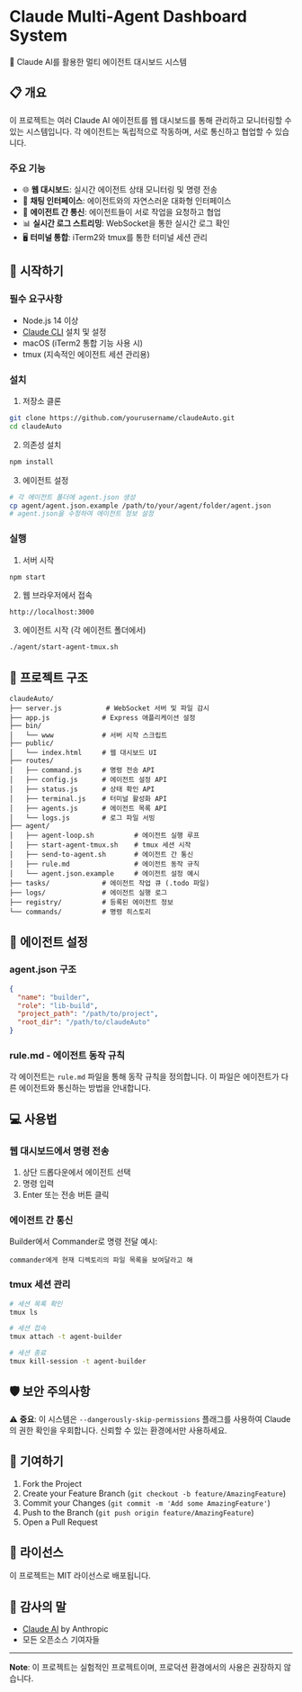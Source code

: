 # Claude Multi-Agent Dashboard System

🤖 Claude AI를 활용한 멀티 에이전트 대시보드 시스템

## 📋 개요

이 프로젝트는 여러 Claude AI 에이전트를 웹 대시보드를 통해 관리하고 모니터링할 수 있는 시스템입니다. 각 에이전트는 독립적으로 작동하며, 서로 통신하고 협업할 수 있습니다.

### 주요 기능

- 🌐 **웹 대시보드**: 실시간 에이전트 상태 모니터링 및 명령 전송
- 💬 **채팅 인터페이스**: 에이전트와의 자연스러운 대화형 인터페이스
- 🔄 **에이전트 간 통신**: 에이전트들이 서로 작업을 요청하고 협업
- 📊 **실시간 로그 스트리밍**: WebSocket을 통한 실시간 로그 확인
- 🖥️ **터미널 통합**: iTerm2와 tmux를 통한 터미널 세션 관리

## 🚀 시작하기

### 필수 요구사항

- Node.js 14 이상
- [Claude CLI](https://claude.ai/code) 설치 및 설정
- macOS (iTerm2 통합 기능 사용 시)
- tmux (지속적인 에이전트 세션 관리용)

### 설치

1. 저장소 클론
```bash
git clone https://github.com/yourusername/claudeAuto.git
cd claudeAuto
```

2. 의존성 설치
```bash
npm install
```

3. 에이전트 설정
```bash
# 각 에이전트 폴더에 agent.json 생성
cp agent/agent.json.example /path/to/your/agent/folder/agent.json
# agent.json을 수정하여 에이전트 정보 설정
```

### 실행

1. 서버 시작
```bash
npm start
```

2. 웹 브라우저에서 접속
```
http://localhost:3000
```

3. 에이전트 시작 (각 에이전트 폴더에서)
```bash
./agent/start-agent-tmux.sh
```

## 📁 프로젝트 구조

```
claudeAuto/
├── server.js           # WebSocket 서버 및 파일 감시
├── app.js             # Express 애플리케이션 설정
├── bin/
│   └── www            # 서버 시작 스크립트
├── public/
│   └── index.html     # 웹 대시보드 UI
├── routes/
│   ├── command.js     # 명령 전송 API
│   ├── config.js      # 에이전트 설정 API
│   ├── status.js      # 상태 확인 API
│   ├── terminal.js    # 터미널 활성화 API
│   ├── agents.js      # 에이전트 목록 API
│   └── logs.js        # 로그 파일 서빙
├── agent/
│   ├── agent-loop.sh          # 에이전트 실행 루프
│   ├── start-agent-tmux.sh    # tmux 세션 시작
│   ├── send-to-agent.sh       # 에이전트 간 통신
│   ├── rule.md                # 에이전트 동작 규칙
│   └── agent.json.example     # 에이전트 설정 예시
├── tasks/             # 에이전트 작업 큐 (.todo 파일)
├── logs/              # 에이전트 실행 로그
├── registry/          # 등록된 에이전트 정보
└── commands/          # 명령 히스토리
```

## 🔧 에이전트 설정

### agent.json 구조

```json
{
  "name": "builder",
  "role": "lib-build",
  "project_path": "/path/to/project",
  "root_dir": "/path/to/claudeAuto"
}
```

### rule.md - 에이전트 동작 규칙

각 에이전트는 `rule.md` 파일을 통해 동작 규칙을 정의합니다. 이 파일은 에이전트가 다른 에이전트와 통신하는 방법을 안내합니다.

## 💻 사용법

### 웹 대시보드에서 명령 전송

1. 상단 드롭다운에서 에이전트 선택
2. 명령 입력
3. Enter 또는 전송 버튼 클릭

### 에이전트 간 통신

Builder에서 Commander로 명령 전달 예시:
```
commander에게 현재 디렉토리의 파일 목록을 보여달라고 해
```

### tmux 세션 관리

```bash
# 세션 목록 확인
tmux ls

# 세션 접속
tmux attach -t agent-builder

# 세션 종료
tmux kill-session -t agent-builder
```

## 🛡️ 보안 주의사항

⚠️ **중요**: 이 시스템은 `--dangerously-skip-permissions` 플래그를 사용하여 Claude의 권한 확인을 우회합니다. 신뢰할 수 있는 환경에서만 사용하세요.

## 🤝 기여하기

1. Fork the Project
2. Create your Feature Branch (`git checkout -b feature/AmazingFeature`)
3. Commit your Changes (`git commit -m 'Add some AmazingFeature'`)
4. Push to the Branch (`git push origin feature/AmazingFeature`)
5. Open a Pull Request

## 📄 라이선스

이 프로젝트는 MIT 라이선스로 배포됩니다.

## 🙏 감사의 말

- [Claude AI](https://claude.ai) by Anthropic
- 모든 오픈소스 기여자들

---

**Note**: 이 프로젝트는 실험적인 프로젝트이며, 프로덕션 환경에서의 사용은 권장하지 않습니다.